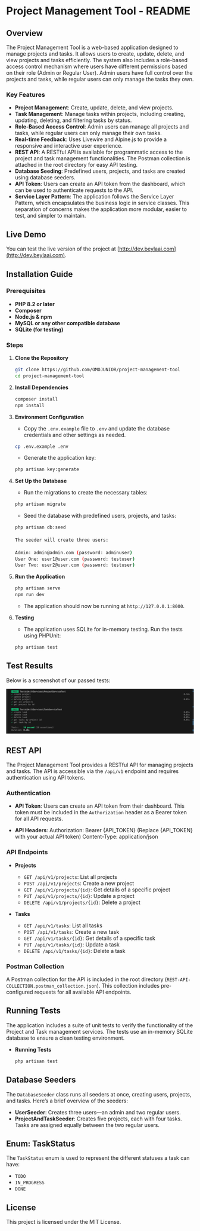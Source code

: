 # Project Management Tool - README

## Overview

The Project Management Tool is a web-based application designed to manage projects and tasks. It allows users to create, update, delete, and view projects and tasks efficiently. The system also includes a role-based access control mechanism where users have different permissions based on their role (Admin or Regular User). Admin users have full control over the projects and tasks, while regular users can only manage the tasks they own.

### Key Features

-   **Project Management**: Create, update, delete, and view projects.
-   **Task Management**: Manage tasks within projects, including creating, updating, deleting, and filtering tasks by status.
-   **Role-Based Access Control**: Admin users can manage all projects and tasks, while regular users can only manage their own tasks.
-   **Real-time Feedback**: Uses Livewire and Alpine.js to provide a responsive and interactive user experience.
-   **REST API**: A RESTful API is available for programmatic access to the project and task management functionalities. The Postman collection is attached in the root directory for easy API testing.
-   **Database Seeding**: Predefined users, projects, and tasks are created using database seeders.
-   **API Token**: Users can create an API token from the dashboard, which can be used to authenticate requests to the API.
-   **Service Layer Pattern**: The application follows the Service Layer Pattern, which encapsulates the business logic in service classes. This separation of concerns makes the application more modular, easier to test, and simpler to maintain.

## Live Demo

You can test the live version of the project at [http://dev.beylaai.com](http://dev.beylaai.com).

## Installation Guide

### Prerequisites

-   **PHP 8.2 or later**
-   **Composer**
-   **Node.js & npm**
-   **MySQL or any other compatible database**
-   **SQLite (for testing)**

### Steps

1. **Clone the Repository**

    ```bash
    git clone https://github.com/OMOJUNIOR/project-management-tool
    cd project-management-tool
    ```

2. **Install Dependencies**

    ```bash
    composer install
    npm install
    ```

3. **Environment Configuration**

    - Copy the `.env.example` file to `.env` and update the database credentials and other settings as needed.

    ```bash
    cp .env.example .env
    ```

    - Generate the application key:

    ```bash
    php artisan key:generate
    ```

4. **Set Up the Database**

    - Run the migrations to create the necessary tables:

    ```bash
    php artisan migrate
    ```

    - Seed the database with predefined users, projects, and tasks:

    ```bash
    php artisan db:seed

    The seeder will create three users:

    Admin: admin@admin.com (password: adminuser)
    User One: user1@user.com (password: testuser)
    User Two: user2@user.com (password: testuser)
    ```

5. **Run the Application**

    ```bash
    php artisan serve
    npm run dev
    ```

    - The application should now be running at `http://127.0.0.1:8000`.

6. **Testing**
    - The application uses SQLite for in-memory testing. Run the tests using PHPUnit:
    ```bash
    php artisan test
    ```

 ## Test Results

Below is a screenshot of our passed tests:

![Passed Tests](./test-screen-shot.png)   

## REST API

The Project Management Tool provides a RESTful API for managing projects and tasks. The API is accessible via the `/api/v1` endpoint and requires authentication using API tokens.

### Authentication

-   **API Token**: Users can create an API token from their dashboard. This token must be included in the `Authorization` header as a Bearer token for all API requests.

-   **API Headers**:
    Authorization: Bearer {API_TOKEN} (Replace {API_TOKEN} with your actual API token)
    Content-Type: application/json

### API Endpoints

-   **Projects**

    -   `GET /api/v1/projects`: List all projects
    -   `POST /api/v1/projects`: Create a new project
    -   `GET /api/v1/projects/{id}`: Get details of a specific project
    -   `PUT /api/v1/projects/{id}`: Update a project
    -   `DELETE /api/v1/projects/{id}`: Delete a project

-   **Tasks**
    -   `GET /api/v1/tasks`: List all tasks
    -   `POST /api/v1/tasks`: Create a new task
    -   `GET /api/v1/tasks/{id}`: Get details of a specific task
    -   `PUT /api/v1/tasks/{id}`: Update a task
    -   `DELETE /api/v1/tasks/{id}`: Delete a task

### Postman Collection

A Postman collection for the API is included in the root directory (`REST-API-COLLECTION.postman_collection.json`). This collection includes pre-configured requests for all available API endpoints.

## Running Tests

The application includes a suite of unit tests to verify the functionality of the Project and Task management services. The tests use an in-memory SQLite database to ensure a clean testing environment.

-   **Running Tests**
    ```bash
    php artisan test
    ```

## Database Seeders

The `DatabaseSeeder` class runs all seeders at once, creating users, projects, and tasks. Here’s a brief overview of the seeders:

-   **UserSeeder**: Creates three users—an admin and two regular users.
-   **ProjectAndTaskSeeder**: Creates five projects, each with four tasks. Tasks are assigned equally between the two regular users.

## Enum: TaskStatus

The `TaskStatus` enum is used to represent the different statuses a task can have:

-   `TODO`
-   `IN_PROGRESS`
-   `DONE`

## License

This project is licensed under the MIT License.



